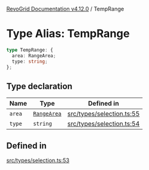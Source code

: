 [RevoGrid Documentation v4.12.0](README.md) / TempRange

# Type Alias: TempRange

```ts
type TempRange: {
  area: RangeArea;
  type: string;
};
```

## Type declaration

| Name | Type | Defined in |
| ------ | ------ | ------ |
| `area` | [`RangeArea`](TypeAlias.RangeArea.md) | [src/types/selection.ts:55](https://github.com/revolist/revogrid/blob/282605c6faa8e6a115a4a8c5b8668e14fed605a0/src/types/selection.ts#L55) |
| `type` | `string` | [src/types/selection.ts:54](https://github.com/revolist/revogrid/blob/282605c6faa8e6a115a4a8c5b8668e14fed605a0/src/types/selection.ts#L54) |

## Defined in

[src/types/selection.ts:53](https://github.com/revolist/revogrid/blob/282605c6faa8e6a115a4a8c5b8668e14fed605a0/src/types/selection.ts#L53)
